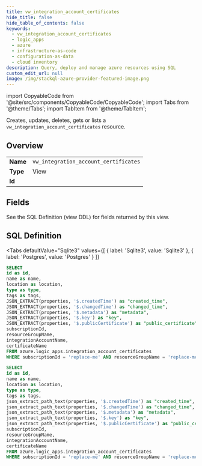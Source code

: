 ```yaml
--- 
title: vw_integration_account_certificates
hide_title: false
hide_table_of_contents: false
keywords:
  - vw_integration_account_certificates
  - logic_apps
  - azure
  - infrastructure-as-code
  - configuration-as-data
  - cloud inventory
description: Query, deploy and manage azure resources using SQL
custom_edit_url: null
image: /img/stackql-azure-provider-featured-image.png
---
```


import CopyableCode from '@site/src/components/CopyableCode/CopyableCode';
import Tabs from '@theme/Tabs';
import TabItem from '@theme/TabItem';

Creates, updates, deletes, gets or lists a <code>vw_integration_account_certificates</code> resource.

## Overview
<table><tbody>
<tr><td><b>Name</b></td><td><code>vw_integration_account_certificates</code></td></tr>
<tr><td><b>Type</b></td><td>View</td></tr>
<tr><td><b>Id</b></td><td><CopyableCode code="azure.logic_apps.vw_integration_account_certificates" /></td></tr>
</tbody></table>

## Fields

See the SQL Definition (view DDL) for fields returned by this view.

## SQL Definition

<Tabs
defaultValue="Sqlite3"
values={[
{ label: 'Sqlite3', value: 'Sqlite3' },
{ label: 'Postgres', value: 'Postgres' }
]}
>
<TabItem value="Sqlite3">

```sql
SELECT
id as id,
name as name,
location as location,
type as type,
tags as tags,
JSON_EXTRACT(properties, '$.createdTime') as "created_time",
JSON_EXTRACT(properties, '$.changedTime') as "changed_time",
JSON_EXTRACT(properties, '$.metadata') as "metadata",
JSON_EXTRACT(properties, '$.key') as "key",
JSON_EXTRACT(properties, '$.publicCertificate') as "public_certificate",
subscriptionId,
resourceGroupName,
integrationAccountName,
certificateName
FROM azure.logic_apps.integration_account_certificates
WHERE subscriptionId = 'replace-me' AND resourceGroupName = 'replace-me' AND integrationAccountName = 'replace-me';
```

</TabItem>
<TabItem value="Postgres">

```sql
SELECT
id as id,
name as name,
location as location,
type as type,
tags as tags,
json_extract_path_text(properties, '$.createdTime') as "created_time",
json_extract_path_text(properties, '$.changedTime') as "changed_time",
json_extract_path_text(properties, '$.metadata') as "metadata",
json_extract_path_text(properties, '$.key') as "key",
json_extract_path_text(properties, '$.publicCertificate') as "public_certificate",
subscriptionId,
resourceGroupName,
integrationAccountName,
certificateName
FROM azure.logic_apps.integration_account_certificates
WHERE subscriptionId = 'replace-me' AND resourceGroupName = 'replace-me' AND integrationAccountName = 'replace-me';
```

</TabItem>
</Tabs>
